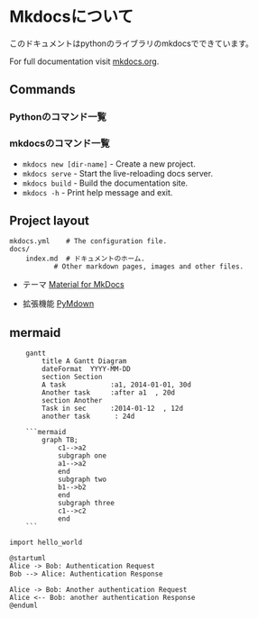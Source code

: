 # Mkdocsについて

このドキュメントはpythonのライブラリのmkdocsでできています。

For full documentation visit [mkdocs.org](https://www.mkdocs.org).

## Commands

### Pythonのコマンド一覧

### mkdocsのコマンド一覧
* `mkdocs new [dir-name]` - Create a new project.
* `mkdocs serve` - Start the live-reloading docs server.
* `mkdocs build` - Build the documentation site.
* `mkdocs -h` - Print help message and exit.

## Project layout

    mkdocs.yml    # The configuration file.
    docs/
        index.md  # ドキュメントのホーム.
               # Other markdown pages, images and other files.

- テーマ [Material for MkDocs](https://squidfunk.github.io/mkdocs-material/)

- 拡張機能 [PyMdown](https://facelessuser.github.io/pymdown-extensions/)

##  mermaid

```mermaid
    gantt
        title A Gantt Diagram
        dateFormat  YYYY-MM-DD
        section Section
        A task           :a1, 2014-01-01, 30d
        Another task     :after a1  , 20d
        section Another
        Task in sec      :2014-01-12  , 12d
        another task      : 24d
```

```
    ```mermaid
        graph TB;
            c1-->a2
            subgraph one
            a1-->a2
            end
            subgraph two
            b1-->b2
            end
            subgraph three
            c1-->c2
            end
    ```
```

```{.python .extra-class linenums="1"}
import hello_world
```

```plantuml
@startuml
Alice -> Bob: Authentication Request
Bob --> Alice: Authentication Response

Alice -> Bob: Another authentication Request
Alice <-- Bob: another authentication Response
@enduml
```
